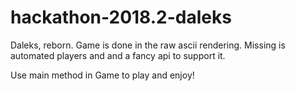 # hackathon-2018.2-daleks
Daleks, reborn. Game is done in the raw ascii rendering. Missing is automated players and and a fancy api to support it.

Use main method in Game to play and enjoy!